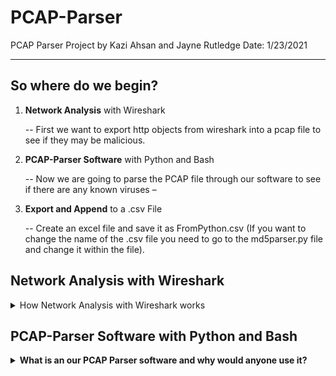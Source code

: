 # PCAP-Parser
PCAP Parser Project by Kazi Ahsan and Jayne Rutledge                  Date: 1/23/2021

***

## So where do we begin?

1. **Network Analysis** with Wireshark

   -- First we want to export http objects from wireshark into a pcap file to see if they may be malicious. 

2. **PCAP-Parser Software** with Python and Bash 

   -- Now we are going to parse the PCAP file through our software to see if there are any known viruses – 

3. **Export and Append** to a .csv File

   -- Create an excel file and save it as FromPython.csv (If you want to change the name of the .csv file you need to go to the md5parser.py file and change it within the file).

## **Network Analysis** with Wireshark
<details>
  <summary>How Network Analysis with Wireshark works</summary>

  -We are using a pcap file from malware-analysis-traffic.net to generate network traffic for this scenario. 
 
![wireshark -r subnet](images/wireshark1.PNG)

 -The first thing we will do is go up to Statistics, to Protocol Hierarchy to see what protocols are being used in this pcap. We are interested in TCP application traffic.
 - We can see that there is a lot of HTTP which is related to web traffic.


![wireshark -r output](images/wireshark2.png)
 
 -We will select a filter to return only on layer 7, HTTP protocol. 
 
(images/wireshark3.png)

 -For this demonstration, we are interested in retrieving GET and POST requests for now. So we type in http.request. 

(images/wireshark4.png)
 
 -To get the actual file we need to go to File, Export Objects, and HTTP.
 
(images/wireshark5.png)

 -We can now see all the file objects that were downloaded in this packet capture. We then sort by Content Type. In this save we see gifs, and text and applications. 
 -In this example, there are three different types of Applications which appear suspicious we will look at: java, Microsoft executable download and shockwave-flash. 
 -I’m going to save this PCAP file in the same folder with my other two md5parser and pcap parser file. 

(images/wireshark6.png)

*we use wireshark tools to do that.*
</details>



## **PCAP-Parser Software** with Python and Bash 
 
<p><details> 
<summary><b>What is an our PCAP Parser software and why would anyone use it?</b>
</summary>

The location of the scripts can be found at: (https://github.com/KaziSAhsan/PCAP-Parser/blob/main/pcapp) 
(https://github.com/KaziSAhsan/PCAP-Parser/blob/main/md5parser.py)
1. Make sure you place them in the same directory. When you execute pcapp then this will call the md5parser.py and execute it. Before that you need to change your executable    permission to run this script. This will take less than 30 seconds to run this script. 
 


![PCAP Parser](images/pcap1.png)


2. Right now our program is going to check the hashes for any known virus. By verifying the hashed signature to be malware we will then know the appropriate corrective actions to take. When we are parsing pcap data into our software, our software captures the packet data, sends it to a file that is the same as the pcap name. 

!PCAP Parser](images/pcap2.png)


3. Then it converts data into hashes and compares them with some known malicious malware hashes that already exist in our software. When malicious software is run through our hashing program it produces a unique hash that identifies that malware (a sort of fingerprint).

![PCAP Parser](images/pcap3.png)


***

## Mac Address Spoofing


Sometimes, we need to spoof our MAC address to bypass certain Access Control Lists that may have caught on to our bad behavior. We can do this at the command line, but why not put it into a script? Here's how.

### Command line method:

1. Check our MAC Address

![ifconfig](./image/ifconfig.png)

    note my interface is eth0 and my MAC Address 08:00:27:23:ff:90

2. Linux Commands to change our MAC 

![ifconfig](./image/manualChange.png)

3. Confirm our MAC was changed

![ifconfig](./image/changedMac.png)
    
     My new MAC address is 66:55:44:33:22:11

How do we do this in Python? Why, there's a module for that!

>[This module](https://docs.python.org/3/library/subprocess.html) will let us use command line arguments in our python script

> We get the desired MAC address and network interface from the user during the execution of the script by using the input() function.


Check out the Mac Changer Script [here](/MACchanger.py).

<details> 
  <summary>Besides bypassing ACLs, why else might a hacker spoof their MAC address?
  </summary>

> To hide themselves on a network or impersonate another device.
</details>


